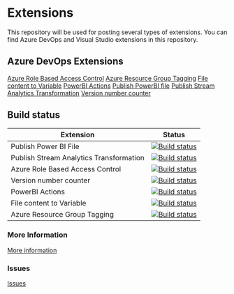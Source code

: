 # Extensions
This repository will be used for posting several types of extensions. You can find Azure DevOps and Visual Studio extensions in this repository.

## Azure DevOps Extensions

[Azure Role Based Access Control](azuredevops/azurerbac)
[Azure Resource Group Tagging](azuredevops/azurergtag)
[File content to Variable](azuredevops/filecontenttovariable)
[PowerBI Actions](azuredevops/powerbiactions)
[Publish PowerBI file](azuredevops/publishpowerbifile)
[Publish Stream Analytics Transformation](azuredevops/publishstreamanalyticstransformation)
[Version number counter](azuredevops/versioncounter)

## Build status
|Extension|Status|
|-----|----|
|Publish Power BI File| [![Build status](https://dev.azure.com/msftplayground/msft-extensions/_apis/build/status/extensions/Publish%20Power%20BI%20File%20extension)](https://dev.azure.com/msftplayground/msft-extensions/_build/latest?definitionId=39)|
|Publish Stream Analytics Transformation|[![Build status](https://dev.azure.com/msftplayground/msft-extensions/_apis/build/status/extensions/Publish%20Stream%20Analytics%20Transformation%20extension)](https://dev.azure.com/msftplayground/msft-extensions/_build/latest?definitionId=40)|
|Azure Role Based Access Control|[![Build status](https://dev.azure.com/msftplayground/msft-extensions/_apis/build/status/AzureRBAC%20-%20Azure%20DevOps%20Extension)](https://dev.azure.com/msftplayground/msft-extensions/_build/latest?definitionId=31)|
|Version number counter|[![Build status](https://dev.azure.com/msftplayground/msft-extensions/_apis/build/status/extensions/Version%20number%20extension)](https://dev.azure.com/msftplayground/msft-extensions/_build/latest?definitionId=32)|
|PowerBI Actions|[![Build status](https://dev.azure.com/msftplayground/msft-extensions/_apis/build/status/extensions/PowerBI%20Actions%20extension)](https://dev.azure.com/msftplayground/msft-extensions/_build/latest?definitionId=38)|
|File content to Variable|[![Build status](https://dev.azure.com/msftplayground/msft-extensions/_apis/build/status/extensions/File%20content%20to%20variable%20extension)](https://dev.azure.com/msftplayground/msft-extensions/_build/latest?definitionId=37)|
|Azure Resource Group Tagging|[![Build status](https://dev.azure.com/msftplayground/msft-extensions/_apis/build/status/extensions/Azure%20RG%20Tag%20extension)](https://dev.azure.com/msftplayground/msft-extensions/_build/latest?definitionId=36)|

### More Information
[More information](https://github.com/maikvandergaag/msft-extensions/wiki)

### Issues
[Issues](https://github.com/maikvandergaag/msft-extensions/issues)


